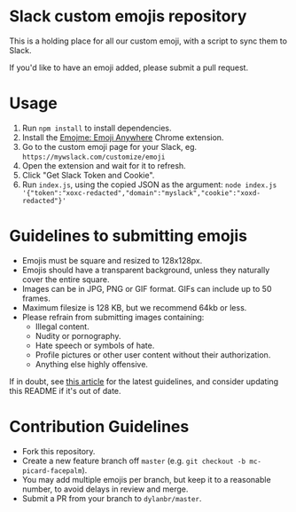 # Slack custom emojis repository

This is a holding place for all our custom emoji, with a script to sync them to Slack.

If you'd like to have an emoji added, please submit a pull request.

# Usage
1. Run `npm install` to install dependencies.
2. Install the [Emojme: Emoji Anywhere](https://chromewebstore.google.com/detail/emojme-emoji-anywhere/nbnaglaclijdfidbinlcnfdbikpbdkog?hl=en-US&pli=1) Chrome extension.
3. Go to the custom emoji page for your Slack, eg. `https://mywslack.com/customize/emoji`
5. Open the extension and wait for it to refresh.
5. Click "Get Slack Token and Cookie".
6. Run `index.js`, using the copied JSON as the argument: `node index.js '{"token":"xoxc-redacted","domain":"myslack","cookie":"xoxd-redacted"}'`


# Guidelines to submitting emojis
- Emojis must be square and resized to 128x128px.
- Emojis should have a transparent background, unless they naturally cover the entire square.
- Images can be in JPG, PNG or GIF format. GIFs can include up to 50 frames.  
- Maximum filesize is 128 KB, but we recommend 64kb or less.
- Please refrain from submitting images containing:
  - Illegal content.
  - Nudity or pornography.
  - Hate speech or symbols of hate.
  - Profile pictures or other user content without their authorization.
  - Anything else highly offensive.

If in doubt, see [this article](https://get.slack.help/hc/en-us/articles/206870177-Add-custom-emoji) for the latest guidelines, and consider updating this README if it's out of date.

# Contribution Guidelines
- Fork this repository.
- Create a new feature branch off `master` (e.g. `git checkout -b mc-picard-facepalm`).
- You may add multiple emojis per branch, but keep it to a reasonable number, to avoid delays in review and merge.
- Submit a PR from your branch to `dylanbr/master`.
